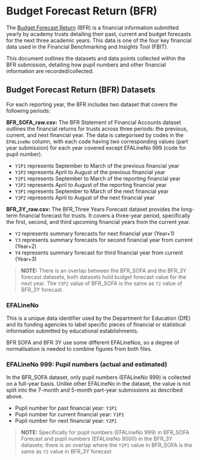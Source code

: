 # Budget Forecast Return (BFR)

The [Budget Forecast Return](https://www.gov.uk/guidance/academies-budget-forecast-return) (BFR) is a financial information submitted yearly by academy trusts detailing their past, current and budget forecasts for the next three academic years. This data is one of the four key financial data used in the Financial Benchmarking and Insights Tool (FBIT).

This document outlines the datasets and data points collected within the BFR submission, detailing how pupil numbers and other financial information are recorded/collected.

## Budget Forecast Return (BFR) Datasets

For each reporting year, the BFR includes two dataset that covers the following periods:

**BFR_SOFA_raw.csv:**
The BFR Statement of Financial Accounts dataset outlines the financial returns for trusts across three periods: the previous, current, and next financial year. The data is categorised by codes in the `EFALineNo` column,  with each code having two corresponding values (part year submission) for each year covered except EFALineNo 999 (code for pupil number).

- `Y1P1` represents September to March of the previous financial year
- `Y1P2` represents April to August of the previous financial year
- `Y2P1` represents September to March of the reporting financial year
- `Y2P2` represents April to August of the reporting financial year
- `Y3P1` represents September to March of the next financial year
- `Y3P2` represents April to August of the next financial year

**BFR_3Y_raw.csv:**
The BFR_Three Years Forecast dataset provides the long-term financial forecast for trusts. It covers a three-year period, specifically the first, second, and third upcoming financial years from the current year.

- `Y2` represents summary forecasts for next financial year (Year+1)
- `Y3` represents summary forecasts for second financial year from current (Year+2)
- `Y4` represents summary forecast for third financial year from current (Year+3)

> **NOTE:** There is an overlap between the BFR_SOFA and the BFR_3Y forecast datasets, both datasets hold budget forecast value for the next year. The `Y3P2` value of BFR_SOFA is the same as `Y2` value of BFR_3Y forecast.

### EFALineNo

This is a unique data identifier used by the Department for Education (DfE) and its funding agencies to label specific pieces of financial or statistical information submitted by educational establishments.

BFR SOFA and BFR 3Y use some different EFALineNos, so a degree of normalisation is needed to combine figures from both files.

### EFALineNo 999: Pupil numbers (actual and estimated)

In the BFR_SOFA dataset, only pupil numbers (EFALineNo 999) is collected on a full-year basis. Unlike other EFALineNo in the dataset, the value is not split into the 7-month and 5-month part-year submissions as described above.

- Pupil number for past financial year: `Y1P1`
- Pupil number for current financial year: `Y1P2`
- Pupil number for next financial year: `Y2P1`

> **NOTE:** Specifically for pupil numbers (EFALineNo 999) in BFR_SOFA Forecast and pupil numbers (EFALineNo 9000) in the BFR_3Y datasets; there is an overlap where the `Y2P1` value in BFR_SOFA is the same as `Y2` value in BFR_3Y forecast.
